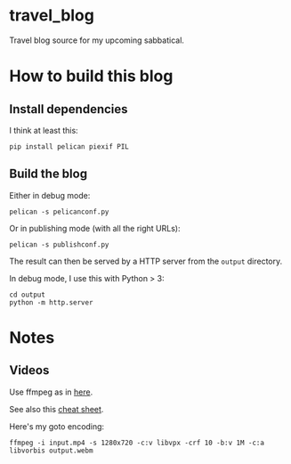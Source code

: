 # travel_blog
Travel blog source for my upcoming sabbatical.

# How to build this blog

## Install dependencies

I think at least this:
```shell
pip install pelican piexif PIL
```

## Build the blog

Either in debug mode:

```shell
pelican -s pelicanconf.py
```

Or in publishing mode (with all the right URLs):

```shell
pelican -s publishconf.py
```

The result can then be served by a HTTP server from the `output` directory.

In debug mode, I use this with Python > 3:

```shell
cd output
python -m http.server
```


# Notes

## Videos

Use ffmpeg as in [here](https://trac.ffmpeg.org/wiki/Encode/VP8).

See also this [cheat sheet](http://rodrigopolo.com/ffmpeg/cheats.php).

Here's my goto encoding:
```
ffmpeg -i input.mp4 -s 1280x720 -c:v libvpx -crf 10 -b:v 1M -c:a libvorbis output.webm
```
